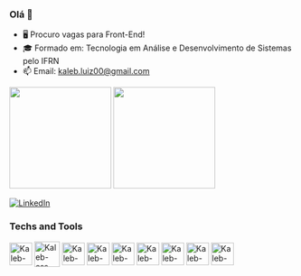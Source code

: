 ### Olá 👋

- 🖥️ Procuro vagas para Front-End!
- 🎓 Formado em: Tecnologia em Análise e Desenvolvimento de Sistemas pelo IFRN
- 📫 Email: kaleb.luiz00@gmail.com

<div>
 <img height="180em" src="https://github-readme-stats.vercel.app/api?username=kaleblight&theme=dark&show_icons=true"/>
 <img height="180em" src="https://github-readme-stats.vercel.app/api/top-langs/?username=kaleblight&layout=compact&theme=dark&show_icons=true"/>
</div>


[![LinkedIn](https://img.shields.io/badge/LinkedIn-0077B5?style=for-the-badge&logo=linkedin&logoColor=white)](https://www.linkedin.com/in/kaleb-luiz-4590a61ab/)

### Techs and Tools
<div>
 <img align="center" alt="Kaleb-html" heigth="30" width="40" src="https://cdn.jsdelivr.net/gh/devicons/devicon/icons/html5/html5-plain-wordmark.svg"/>
 <img align="center" alt="Kaleb-css" heigth="35" width="45" src="https://cdn.jsdelivr.net/gh/devicons/devicon/icons/css3/css3-plain-wordmark.svg"/> 
 <img align="center" alt="Kaleb-bootstrap" heigth="30" width="40" src="https://cdn.jsdelivr.net/gh/devicons/devicon/icons/bootstrap/bootstrap-original-wordmark.svg"/>
 <img align="center" alt="Kaleb-js" heigth="30" width="40" src="https://cdn.jsdelivr.net/gh/devicons/devicon/icons/javascript/javascript-original.svg"/>
 <img align="center" alt="Kaleb-react" heigth="30" width="40" src="https://cdn.jsdelivr.net/gh/devicons/devicon/icons/react/react-original-wordmark.svg"/>
 <img align="center" alt="Kaleb-vue" heigth="30" width="40" src="https://cdn.jsdelivr.net/gh/devicons/devicon/icons/vuejs/vuejs-original-wordmark.svg"/>
 <img align="center" alt="Kaleb-docker" heigth="30" width="40" src="https://cdn.jsdelivr.net/gh/devicons/devicon/icons/docker/docker-original-wordmark.svg"/>
 <img align="center" alt="Kaleb-git" heigth="30" width="40" src="https://cdn.jsdelivr.net/gh/devicons/devicon/icons/git/git-original-wordmark.svg"/>
 <img align="center" alt="Kaleb-vsCode" heigth="30" width="40" src="https://cdn.jsdelivr.net/gh/devicons/devicon/icons/vscode/vscode-original-wordmark.svg"/>
</div>
